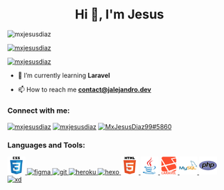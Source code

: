 <h1 align="center">Hi 👋, I'm Jesus</h1>
<p align="left"> <img src="https://komarev.com/ghpvc/?username=mxjesusdiaz&label=Profile%20views&color=0e75b6&style=flat" alt="mxjesusdiaz" /> </p>

<p align="left"> <a href="https://github.com/ryo-ma/github-profile-trophy"><img src="https://github-profile-trophy.vercel.app/?username=mxjesusdiaz" alt="mxjesusdiaz" /></a> </p>

<p align="left"> <a href="https://twitter.com/mxjesusdiaz" target="blank"><img src="https://img.shields.io/twitter/follow/mxjesusdiaz?logo=twitter&style=for-the-badge" alt="mxjesusdiaz" /></a> </p>

- 🌱 I’m currently learning **Laravel**

- 📫 How to reach me **contact@jalejandro.dev**

<h3 align="left">Connect with me:</h3>
<p align="left">
<a href="https://dev.to/mxjesusdiaz" target="blank"><img align="center" src="https://cdn.jsdelivr.net/npm/simple-icons@3.0.1/icons/dev-dot-to.svg" alt="mxjesusdiaz" height="30" width="40" /></a>
<a href="https://twitter.com/mxjesusdiaz" target="blank"><img align="center" src="https://cdn.jsdelivr.net/npm/simple-icons@3.0.1/icons/twitter.svg" alt="mxjesusdiaz" height="30" width="40" /></a>
<a href="https://discord.gg/MxJesusDiaz99#5860" target="blank"><img align="center" src="https://cdn.jsdelivr.net/npm/simple-icons@3.0.1/icons/discord.svg" alt="MxJesusDiaz99#5860" height="30" width="40" /></a>
</p>

<h3 align="left">Languages and Tools:</h3>
<p align="left"> <a href="https://www.w3schools.com/css/" target="_blank"> <img src="https://raw.githubusercontent.com/devicons/devicon/master/icons/css3/css3-original-wordmark.svg" alt="css3" width="40" height="40"/> </a> <a href="https://www.figma.com/" target="_blank"> <img src="https://www.vectorlogo.zone/logos/figma/figma-icon.svg" alt="figma" width="40" height="40"/> </a> <a href="https://git-scm.com/" target="_blank"> <img src="https://www.vectorlogo.zone/logos/git-scm/git-scm-icon.svg" alt="git" width="40" height="40"/> </a> <a href="https://heroku.com" target="_blank"> <img src="https://www.vectorlogo.zone/logos/heroku/heroku-icon.svg" alt="heroku" width="40" height="40"/> </a> <a href="hexo.io/" target="_blank"> <img src="https://www.vectorlogo.zone/logos/hexoio/hexoio-icon.svg" alt="hexo" width="40" height="40"/> </a> <a href="https://www.w3.org/html/" target="_blank"> <img src="https://raw.githubusercontent.com/devicons/devicon/master/icons/html5/html5-original-wordmark.svg" alt="html5" width="40" height="40"/> </a> <a href="https://www.java.com" target="_blank"> <img src="https://raw.githubusercontent.com/devicons/devicon/master/icons/java/java-original.svg" alt="java" width="40" height="40"/> </a> <a href="https://laravel.com/" target="_blank"> <img src="https://raw.githubusercontent.com/devicons/devicon/master/icons/laravel/laravel-plain-wordmark.svg" alt="laravel" width="40" height="40"/> </a> <a href="https://www.mysql.com/" target="_blank"> <img src="https://raw.githubusercontent.com/devicons/devicon/master/icons/mysql/mysql-original-wordmark.svg" alt="mysql" width="40" height="40"/> </a> <a href="https://www.php.net" target="_blank"> <img src="https://raw.githubusercontent.com/devicons/devicon/master/icons/php/php-original.svg" alt="php" width="40" height="40"/> </a> <a href="https://www.adobe.com/products/xd.html" target="_blank"> <img src="https://cdn.worldvectorlogo.com/logos/adobe-xd.svg" alt="xd" width="40" height="40"/> </a> </p>

